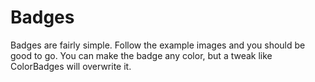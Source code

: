 # Badges

Badges are fairly simple. Follow the example images and you should be good to go. You can make the badge any color, but a tweak like ColorBadges will overwrite it.